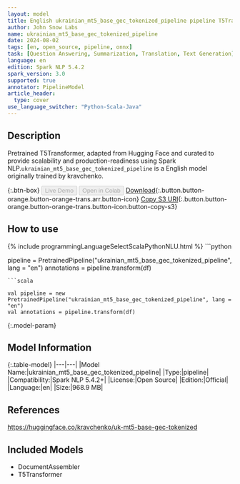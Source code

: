 ```yaml
---
layout: model
title: English ukrainian_mt5_base_gec_tokenized_pipeline pipeline T5Transformer from kravchenko
author: John Snow Labs
name: ukrainian_mt5_base_gec_tokenized_pipeline
date: 2024-08-02
tags: [en, open_source, pipeline, onnx]
task: [Question Answering, Summarization, Translation, Text Generation]
language: en
edition: Spark NLP 5.4.2
spark_version: 3.0
supported: true
annotator: PipelineModel
article_header:
  type: cover
use_language_switcher: "Python-Scala-Java"
---
```


## Description

Pretrained T5Transformer, adapted from Hugging Face and curated to provide scalability and production-readiness using Spark NLP.`ukrainian_mt5_base_gec_tokenized_pipeline` is a English model originally trained by kravchenko.

{:.btn-box}
<button class="button button-orange" disabled>Live Demo</button>
<button class="button button-orange" disabled>Open in Colab</button>
[Download](https://s3.amazonaws.com/auxdata.johnsnowlabs.com/public/models/ukrainian_mt5_base_gec_tokenized_pipeline_en_5.4.2_3.0_1722581601847.zip){:.button.button-orange.button-orange-trans.arr.button-icon}
[Copy S3 URI](s3://auxdata.johnsnowlabs.com/public/models/ukrainian_mt5_base_gec_tokenized_pipeline_en_5.4.2_3.0_1722581601847.zip){:.button.button-orange.button-orange-trans.button-icon.button-copy-s3}

## How to use



<div class="tabs-box" markdown="1">
{% include programmingLanguageSelectScalaPythonNLU.html %}
```python

pipeline = PretrainedPipeline("ukrainian_mt5_base_gec_tokenized_pipeline", lang = "en")
annotations =  pipeline.transform(df)   

```
```scala

val pipeline = new PretrainedPipeline("ukrainian_mt5_base_gec_tokenized_pipeline", lang = "en")
val annotations = pipeline.transform(df)

```
</div>

{:.model-param}
## Model Information

{:.table-model}
|---|---|
|Model Name:|ukrainian_mt5_base_gec_tokenized_pipeline|
|Type:|pipeline|
|Compatibility:|Spark NLP 5.4.2+|
|License:|Open Source|
|Edition:|Official|
|Language:|en|
|Size:|968.9 MB|

## References

https://huggingface.co/kravchenko/uk-mt5-base-gec-tokenized

## Included Models

- DocumentAssembler
- T5Transformer